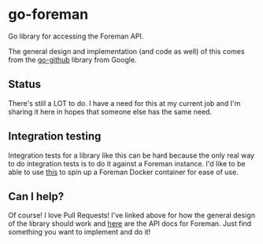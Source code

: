 # go-foreman
Go library for accessing the Foreman API.

The general design and implementation (and code as well) of this comes from the [go-github](https://github.com/google/go-github) library from Google.

## Status
There's still a LOT to do. I have a need for this at my current job and I'm sharing it here in hopes that someone else has the same need.

## Integration testing
Integration tests for a library like this can be hard because the only real way to do integration tests is to do it against a Foreman instance. I'd like
to be able to use [this](https://github.com/ory-am/dockertest/tree/v3) to spin up a Foreman Docker container for ease of use.

## Can I help?
Of course! I love Pull Requests! I've linked above for how the general design of the library should work and [here](https://theforeman.org/api/1.13/index.html)
are the API docs for Foreman. Just find something you want to implement and do it!
